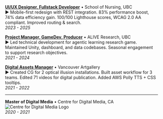 [**UI/UX Designer, Fullstack Developer**](./projects/caps-cpca-webapp) • School of Nursing, UBC  
► Mobile-first redesign with REST integration. 83% performance boost, 74% data efficiency gain. 100/100 Lighthouse scores, WCAG 2.0 AA compliant. Improved routing & search.  
_2023 - 2025_

[**Project Manager, GameDev, Producer**](./projects/alive-investigator) • ALIVE Research, UBC  
► Led technical development for agentic learning research game. Maintained Unity, dashboard, and data codebases. Seasonal engagement to support research objectives.  
_2021 - 2024_

[**Digital Assets Manager**](./projects/the-imitation-game) • Vancouver Artgallery  
► Created CG for 2 optical illusion installations. Built asset workflow for 3 teams. Edited 71 videos for digital publication. Added AWS Polly TTS + CSS tooltips.  
_2021 - 2022_

---

**Master of Digital Media** • Centre for Digital Media, CA  
![Centre for Digital Media Logo](https://dxncrv.github.io/v3-react-portfolio/assets/Insignias.0c65ca2b.png)  
_2020 - 2021_
